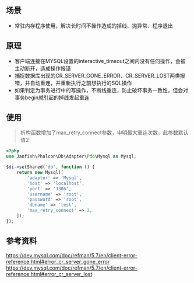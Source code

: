 ## 场景

- 常驻内存程序使用，解决长时间不操作造成的掉线、抛异常、程序退出

## 原理

- 客户端连接在MYSQL设置的interactive_timeout之间内没有任何操作，会被主动断开，造成操作报错
- 捕捉数据库出现的CR_SERVER_GONE_ERROR、CR_SERVER_LOST两类报错，并自动重连，并重新执行之前想执行的SQL操作
- 如果判定为事务进行中的写操作，不断线重连，防止破坏事务一致性，但会对事务begin就引起的掉线发起重连

## 使用

> 析构函数增加了max_retry_connect参数，申明最大重连次数，此参数默认值2

```php
<?php
use Janfish\Phalcon\Db\Adapter\Pdo\Mysql as Mysql;

$di->setShared('db', function () {
    return new Mysql([
        'adapter' => 'Mysql',
        'host' => 'localhost',
        'port' => '3306',
        'username' => 'root',
        'password' => 'root',
        'dbname' => 'test',
        'max_retry_connect' => 2,
    ]);
});
```

## 参考资料

https://dev.mysql.com/doc/refman/5.7/en/client-error-reference.html#error_cr_server_gone_error
https://dev.mysql.com/doc/refman/5.7/en/client-error-reference.html#error_cr_server_lost


